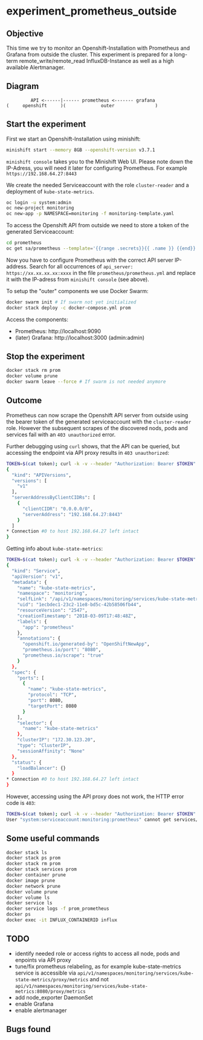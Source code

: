 # experiment_prometheus_outside

## Objective

This time we try to monitor an Openshift-Installation with Prometheus and Grafana from outside the cluster.
This experiment is prepared for a long-term remote_write/remote_read InfluxDB-Instance as well as a high available Alertmanager.

## Diagram
```
         API <------|------ prometheus <------- grafana
(     openshift     )(             outer               )
```

## Start the experiment

First we start an Openshift-Installation using minishift:
```sh
minishift start --memory 8GB --openshift-version v3.7.1
```

`minishift console` takes you to the Minishift Web UI. Please note down the IP-Adress, you will need it later for configuring Prometheus. For example `https://192.168.64.27:8443`

We create the needed Serviceaccount with the role `cluster-reader` and a deployment of `kube-state-metrics`.
```sh
oc login -u system:admin
oc new-project monitoring
oc new-app -p NAMESPACE=monitoring -f monitoring-template.yaml
```

To access the Openshift API from outside we need to store a token of the generated Serviceaccount:
```sh
cd prometheus
oc get sa/prometheus --template='{{range .secrets}}{{ .name }} {{end}}' | xargs -n 1 oc get secret --template='{{ if .data.token }}{{ .data.token }}{{end}}' | head -n 1 | base64 -D - > token
```

Now you have to configure Prometheus with the correct API server IP-address. Search for all occurrences of `api_server: https://xx.xx.xx.xx:xxxx` in the file `prometheus/prometheus.yml` and replace it with the IP-adress from `minishift console` (see above).

To setup the "outer" components we use Docker Swarm:
```sh
docker swarm init # If swarm not yet initialized
docker stack deploy -c docker-compose.yml prom
```

Access the components:
- Prometheus: http://localhost:9090
- (later) Grafana: http://localhost:3000 (admin:admin)

## Stop the experiment
```sh
docker stack rm prom
docker volume prune
docker swarm leave --force # If swarm is not needed anymore
```

## Outcome
Prometheus can now scrape the Openshift API server from outside using the bearer token of the generated serviceaccount with the `cluster-reader` role. However the subsequent scrapes of the discovered nods, pods and services fail with an `403 unauthorized` error.

Further debugging using `curl` shows, that the API can be queried, but accessing the endpoint via API proxy results in `403 unauthorized`:
```sh
TOKEN=$(cat token); curl -k -v --header "Authorization: Bearer $TOKEN" https://192.168.64.27:8443/api/
{
  "kind": "APIVersions",
  "versions": [
    "v1"
  ],
  "serverAddressByClientCIDRs": [
    {
      "clientCIDR": "0.0.0.0/0",
      "serverAddress": "192.168.64.27:8443"
    }
  ]
* Connection #0 to host 192.168.64.27 left intact
}
```

Getting info about `kube-state-metrics`:
```sh
TOKEN=$(cat token); curl -k -v --header "Authorization: Bearer $TOKEN" https://192.168.64.27:8443/api/v1/namespaces/monitoring/services/kube-state-metrics/
{
  "kind": "Service",
  "apiVersion": "v1",
  "metadata": {
    "name": "kube-state-metrics",
    "namespace": "monitoring",
    "selfLink": "/api/v1/namespaces/monitoring/services/kube-state-metrics",
    "uid": "1ecbdec1-23c2-11e8-bd5c-42b58506fb44",
    "resourceVersion": "2547",
    "creationTimestamp": "2018-03-09T17:48:48Z",
    "labels": {
      "app": "prometheus"
    },
    "annotations": {
      "openshift.io/generated-by": "OpenShiftNewApp",
      "prometheus.io/port": "8080",
      "prometheus.io/scrape": "true"
    }
  },
  "spec": {
    "ports": [
      {
        "name": "kube-state-metrics",
        "protocol": "TCP",
        "port": 8080,
        "targetPort": 8080
      }
    ],
    "selector": {
      "name": "kube-state-metrics"
    },
    "clusterIP": "172.30.123.20",
    "type": "ClusterIP",
    "sessionAffinity": "None"
  },
  "status": {
    "loadBalancer": {}
  }
* Connection #0 to host 192.168.64.27 left intact
}
```

However, accessing using the API proxy does not work, the HTTP error code is `403`:
```sh
TOKEN=$(cat token); curl -k -v --header "Authorization: Bearer $TOKEN" https://192.168.64.27:8443/api/v1/namespaces/monitoring/services/kube-state-metrics/proxy/metrics
User "system:serviceaccount:monitoring:prometheus" cannot get services/proxy in the namespace "monitoring": User "system:serviceaccount:monitoring:prometheus" cannot get services/proxy in project "monitoring"
```

## Some useful commands
```sh
docker stack ls
docker stack ps prom
docker stack rm prom
docker stack services prom
docker container prune
docker image prune
docker network prune
docker volume prune
docker volume ls
docker service ls
docker service logs -f prom_prometheus
docker ps
docker exec -it INFLUX_CONTAINERID influx
```

## TODO
- identify needed role or access rights to access all node, pods and enpoints via API proxy
- tune/fix prometheus relabeling, as for example kube-state-metrics service is accessible via `api/v1/namespaces/monitoring/services/kube-state-metrics/proxy/metrics` and not `api/v1/namespaces/monitoring/services/kube-state-metrics:8080/proxy/metrics` 
- add node_exporter DaemonSet
- enable Grafana
- enable alertmanager

## Bugs found
